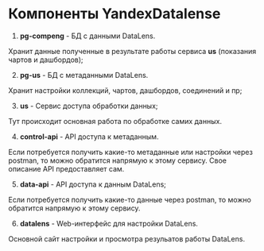 # Компоненты YandexDatalense

1. **pg-compeng** - БД с данными DataLens. 

Хранит данные полученные в результате работы сервиса **us** (показания чартов и дашбордов);

2. **pg-us** - БД с метаданными DataLens. 

Хранит настройки коллекций, чартов, дашбордов, соединений и пр;

3. **us** - Сервис доступа обработки данных;

Тут происходит основная работа по обработке самих данных.

4. **control-api** - API доступа к метаданным.

Если потребуется получить какие-то метаданные или настройки через postman, то можно обратится напрямую к этому сервису. Свое описание API предоставляет сам.

5. **data-api** - API доступа к данным DataLens;

Если потребуется получить какие-то данные через postman, то можно обратится напрямую к этому сервису.

6. **datalens** - Web-интерфейс для настройки DataLens.

Основной сайт настройки и просмотра резульатов работы DataLens.